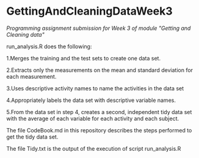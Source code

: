 # GettingAndCleaningDataWeek3
*Programming assignment submission for Week 3 of module "Getting and Cleaning data"*

run_analysis.R  does the following:

1.Merges the training and the test sets to create one data set.

2.Extracts only the measurements on the mean and standard deviation for each measurement. 

3.Uses descriptive activity names to name the activities in the data set

4.Appropriately labels the data set with descriptive variable names. 

5.From the data set in step 4, creates a second, independent tidy data set with the average of each variable for each activity and each subject.


The file CodeBook.md in this repository describes the steps performed to get the tidy data set.

The file Tidy.txt is the output of the execution of script run_analysis.R


